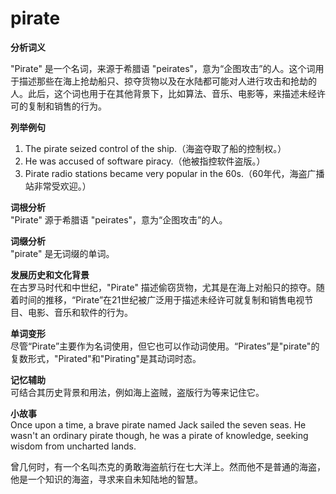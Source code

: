 # pirate

**分析词义**

  

"Pirate" 是一个名词，来源于希腊语 "peirates"，意为“企图攻击”的人。这个词用于描述那些在海上抢劫船只、掠夺货物以及在水陆都可能对人进行攻击和抢劫的人。此后，这个词也用于在其他背景下，比如算法、音乐、电影等，来描述未经许可的复制和销售的行为。

  

**列举例句**

  

1.  The pirate seized control of the ship.（海盗夺取了船的控制权。）
2.  He was accused of software piracy.（他被指控软件盗版。）
3.  Pirate radio stations became very popular in the 60s.（60年代，海盗广播站非常受欢迎。）

  

**词根分析**  
"Pirate" 源于希腊语 "peirates"，意为“企图攻击”的人。

  

**词缀分析**  
"pirate" 是无词缀的单词。

  

**发展历史和文化背景**  
在古罗马时代和中世纪，"Pirate" 描述偷窃货物，尤其是在海上对船只的掠夺。随着时间的推移，“Pirate”在21世纪被广泛用于描述未经许可就复制和销售电视节目、电影、音乐和软件的行为。

  

**单词变形**  
尽管“Pirate”主要作为名词使用，但它也可以作动词使用。“Pirates”是"pirate"的复数形式，"Pirated"和"Pirating"是其动词时态。

  

**记忆辅助**  
可结合其历史背景和用法，例如海上盗贼，盗版行为等来记住它。

  

**小故事**  
Once upon a time, a brave pirate named Jack sailed the seven seas. He wasn't an ordinary pirate though, he was a pirate of knowledge, seeking wisdom from uncharted lands.

  

曾几何时，有一个名叫杰克的勇敢海盗航行在七大洋上。然而他不是普通的海盗，他是一个知识的海盗，寻求来自未知陆地的智慧。
